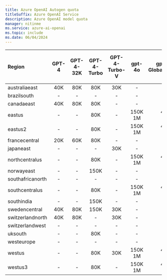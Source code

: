 ```yaml
---
title: Azure OpenAI Autogen quota
titleSuffix: Azure OpenAI Service
description: Azure OpenAI model quota
manager: nitinme
ms.service: azure-ai-openai
ms.topic: include
ms.date: 06/04/2024
---
```



| Region           | GPT-4   | GPT-4-32K   | GPT-4-Turbo   | GPT-4-Turbo-V   | gpt-4o    | gpt-4o - GlobalStandard   | GPT-35-Turbo   | GPT-35-Turbo-Instruct   | Text-Embedding-Ada-002   | text-embedding-3-small   | text-embedding-3-large   | Babbage-002   | Babbage-002 - finetune   | Davinci-002   | Davinci-002 - finetune   | GPT-35-Turbo - finetune   | GPT-35-Turbo-1106 - finetune   | GPT-4 - finetune   | GPT-35-Turbo-0125 - finetune   |
|:-----------------|:-------:|:-----------:|:-------------:|:---------------:|:---------:|:-------------------------:|:--------------:|:-----------------------:|:------------------------:|:------------------------:|:------------------------:|:-------------:|:------------------------:|:-------------:|:------------------------:|:-------------------------:|:------------------------------:|:------------------:|:-------------------------------|
| australiaeast    | 40K     | 80K         | 80K           | 30K             | -         | -                         | 300K           | -                       | 350K                     | -                        | -                        | -             | -                        | -             | -                        | -                         | -                              | -                  | -                              |
| brazilsouth      | -       | -           | -             | -               | -         | -                         | -              | -                       | 350K                     | -                        | -                        | -             | -                        | -             | -                        | -                         | -                              | -                  | -                              |
| canadaeast       | 40K     | 80K         | 80K           | -               | -         | -                         | 300K           | -                       | 350K                     | 350K                     | 350K                     | -             | -                        | -             | -                        | -                         | -                              | -                  | -                              |
| eastus           | -       | -           | 80K           | -               | 150K <br> 1M | 450K <br> 10M                | 240K           | 240K                    | 240K                     | 350K                     | 350K                     | -             | -                        | -             | -                        | -                         | -                              | -                  | -                              |
| eastus2          | -       | -           | 80K           | -               | 150K <br> 1M | 450K <br> 10M                | 300K           | -                       | 350K                     | 350K                     | 350K                     | -             | -                        | -             | -                        | 250K                      | 250K                           | -                  | 250K                           |
| francecentral    | 20K     | 60K         | 80K           | -               | -         | -                         | 240K           | -                       | 240K                     | -                        | 350K                     | -             | -                        | -             | -                        | -                         | -                              | -                  | -                              |
| japaneast        | -       | -           | -             | 30K             | -         | -                         | 300K           | -                       | 350K                     | -                        | 350K                     | -             | -                        | -             | -                        | -                         | -                              | -                  | -                              |
| northcentralus   | -       | -           | 80K           | -               | 150K <br> 1M | 450K <br> 10M                | 300K           | -                       | 350K                     | -                        | -                        | 240K          | 250K                     | 240K          | 250K                     | 250K                      | 250K                           | 100K               | 250K                           |
| norwayeast       | -       | -           | 150K          | -               | -         | -                         | -              | -                       | 350K                     | -                        | -                        | -             | -                        | -             | -                        | -                         | -                              | -                  | -                              |
| southafricanorth | -       | -           | -             | -               | -         | -                         | -              | -                       | 350K                     | -                        | -                        | -             | -                        | -             | -                        | -                         | -                              | -                  | -                              |
| southcentralus   | -       | -           | 80K           | -               | 150K <br> 1M | 450K <br> 10M                | 240K           | -                       | 240K                     | -                        | -                        | -             | -                        | -             | -                        | -                         | -                              | -                  | -                              |
| southindia       | -       | -           | 150K          | -               | -         | -                         | 300K           | -                       | 350K                     | -                        | 350K                     | -             | -                        | -             | -                        | -                         | -                              | -                  | -                              |
| swedencentral    | 40K     | 80K         | 150K          | 30K             | -         | -                         | 300K           | 240K                    | 350K                     | -                        | 350K                     | 240K          | 250K                     | 240K          | 250K                     | 250K                      | 250K                           | 100K               | 250K                           |
| switzerlandnorth | 40K     | 80K         | -             | 30K             | -         | -                         | 300K           | -                       | 350K                     | -                        | -                        | -             | -                        | -             | -                        | -                         | -                              | -                  | -                              |
| switzerlandwest  | -       | -           | -             | -               | -         | -                         | -              | -                       | -                        | -                        | -                        | -             | 250K                     | -             | 250K                     | 250K                      | 250K                           | -                  | 250K                           |
| uksouth          | -       | -           | 80K           | -               | -         | -                         | 240K           | -                       | 350K                     | -                        | 350K                     | -             | -                        | -             | -                        | -                         | -                              | -                  | -                              |
| westeurope       | -       | -           | -             | -               | -         | -                         | 240K           | -                       | 240K                     | -                        | -                        | -             | -                        | -             | -                        | -                         | -                              | -                  | -                              |
| westus           | -       | -           | 80K           | 30K             | 150K <br> 1M | 450K <br> 10M                | 300K           | -                       | 350K                     | -                        | -                        | -             | -                        | -             | -                        | -                         | -                              | -                  | -                              |
| westus3          | -       | -           | 80K           | -               | 150K <br> 1M | 450K <br> 10M                | -              | -                       | 350K                     | -                        | 350K                     | -             | -                        | -             | -                        | -                         | -                              | -                  | -                              |
